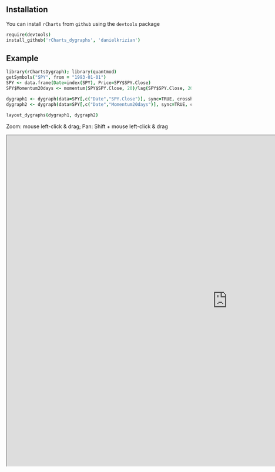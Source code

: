 ## Installation

You can install `rCharts` from `github` using the `devtools` package

```coffee
require(devtools)
install_github('rCharts_dygraphs', 'danielkrizian')
```

## Example

```coffee
library(rChartsDygraph); library(quantmod)
getSymbols("SPY", from = "1993-01-01")
SPY <- data.frame(Date=index(SPY), Price=SPY$SPY.Close)
SPY$Momentum20days <- momentum(SPY$SPY.Close, 20)/lag(SPY$SPY.Close, 20)*100

dygraph1 <- dygraph(data=SPY[,c("Date","SPY.Close")], sync=TRUE, crosshair="vertical", legendFollow=TRUE, width=1000)
dygraph2 <- dygraph(data=SPY[,c("Date","Momentum20days")], sync=TRUE, crosshair="vertical", legendFollow=TRUE, width=1000, colors='grey')

layout_dygraphs(dygraph1, dygraph2)
```

Zoom: mouse left-click & drag; Pan: Shift + mouse left-click & drag

<iframe src="https://rawgit.com/danielkrizian/rCharts_dygraphs/master/examples/multi-layout.html" style="width: 1200px; height: 900px;"/iframe>

